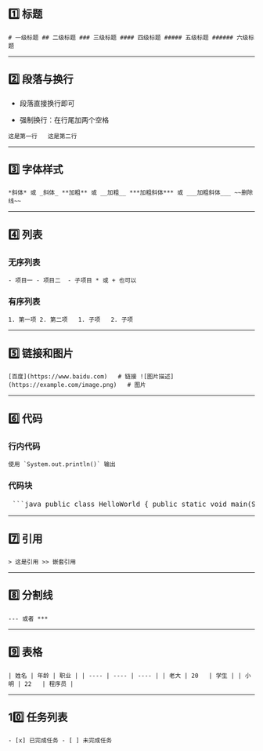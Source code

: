 ## 1️⃣ 标题

`# 一级标题 ## 二级标题 ### 三级标题 #### 四级标题 ##### 五级标题 ###### 六级标题`

---

## 2️⃣ 段落与换行

- 段落直接换行即可
    
- 强制换行：在行尾加两个空格
    

`这是第一行   这是第二行`

---

## 3️⃣ 字体样式

`*斜体* 或 _斜体_ **加粗** 或 __加粗__ ***加粗斜体*** 或 ___加粗斜体___ ~~删除线~~`

---

## 4️⃣ 列表

### 无序列表

`- 项目一 - 项目二  - 子项目 * 或 + 也可以`

### 有序列表

`1. 第一项 2. 第二项   1. 子项   2. 子项`

---

## 5️⃣ 链接和图片

`[百度](https://www.baidu.com)   # 链接 ![图片描述](https://example.com/image.png)   # 图片`

---

## 6️⃣ 代码

### 行内代码

``使用 `System.out.println()` 输出``

### 代码块

<pre> ```java public class HelloWorld { public static void main(String[] args) { System.out.println("Hello, 老大!"); } } ``` </pre>

---

## 7️⃣ 引用

`> 这是引用 >> 嵌套引用`

---

## 8️⃣ 分割线

`--- 或者 ***`

---

## 9️⃣ 表格

`| 姓名 | 年龄 | 职业 | | ---- | ---- | ---- | | 老大 | 20   | 学生 | | 小明 | 22   | 程序员 |`

---

## 10️⃣ 任务列表

`- [x] 已完成任务 - [ ] 未完成任务`